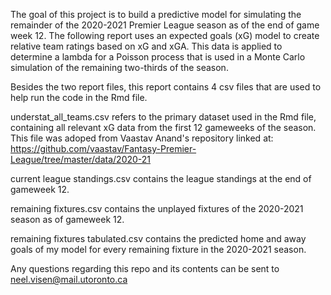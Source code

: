 The goal of this project is to build a predictive model for simulating the remainder of the 2020-2021 Premier League season as of the end of game week 12. The following report uses an expected goals (xG) model to create relative team ratings based on xG and xGA. This data is applied to determine a lambda for a Poisson process that is used in a Monte Carlo simulation of the remaining two-thirds of the season.

Besides the two report files, this report contains 4 csv files that are used to help run the code in the Rmd file.

understat_all_teams.csv refers to the primary dataset used in the Rmd file, containing all relevant xG data from the first 12 gameweeks of the season. This file was adoped from 
Vaastav Anand's repository linked at: https://github.com/vaastav/Fantasy-Premier-League/tree/master/data/2020-21

current league standings.csv contains the league standings at the end of gameweek 12.

remaining fixtures.csv contains the unplayed fixtures of the 2020-2021 season as of gameweek 12.

remaining fixtures tabulated.csv contains the predicted home and away goals of my model for every remaining fixture in the 2020-2021 season. 

Any questions regarding this repo and its contents can be sent to neel.visen@mail.utoronto.ca
